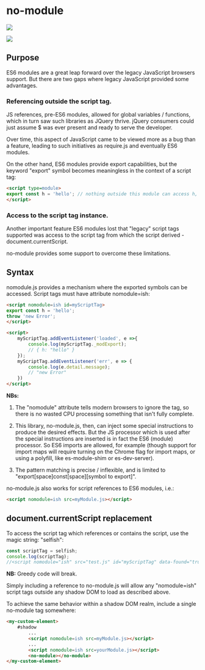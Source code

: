 # no-module

<a href="https://nodei.co/npm/nomodule/"><img src="https://nodei.co/npm/nomodule.png"></a>

<img src="https://badgen.net/bundlephobia/minzip/nomodule">

## Purpose

ES6 modules are a great leap forward over the legacy JavaScript browsers support.  But there are two gaps where legacy JavaScript provided some advantages.

### Referencing outside the script tag.

JS references, pre-ES6 modules, allowed for global variables / functions, which in turn saw such libraries as JQuery thrive. jQuery consumers could just assume $ was ever present and ready to serve the developer.

Over time, this aspect of JavaScript came to be viewed more as a bug than a feature, leading to such initiatives as require.js and eventually ES6 modules.

On the other hand, ES6 modules provide export capabilities, but the keyword "export" symbol becomes meaningless in the context of a script tag:

```html
<script type=module>
export const h = 'hello'; // nothing outside this module can access h, and the export keyword is meaningless.
</script>
```

### Access to the script tag instance.

Another important feature ES6 modules lost that "legacy" script tags supported was access to the script tag from which the script derived - document.currentScript.

no-module provides some support to overcome these limitations.

## Syntax

nomodule.js provides a mechanism where the exported symbols can be accessed.  Script tags must have attribute nomodule=ish:

```html
<script nomodule=ish id=myScriptTag>
export const h = 'hello';
throw 'new Error'; 
</script>

<script>
    myScriptTag.addEventListener('loaded', e =>{
        console.log(myScriptTag._modExport);
        // { h: "hello" }
    });
    myScriptTag.addEventListener('err', e => {
        console.log(e.detail.message);
        // "new Error"
    })
</script>
```

**NBs:**

1.  The "nomodule" attribute tells modern browsers to ignore the tag, so there is no wasted CPU processing something that isn't fully complete.

2.  This library, no-module.js, then, can inject some special instructions to produce the desired effects.  But the JS processor which is used after the special instructions are inserted is in fact the ES6 (module) processor.  So ES6 imports are allowed, for example (though support for import maps will require turning on the Chrome flag for import maps, or using a polyfill, like es-module-shim or es-dev-server).

3.  The pattern matching is precise / inflexible, and is limited to "export[space]const[space][symbol to export]".

no-module.js also works for script references to ES6 modules, i.e.:

```html
<script nomodule=ish src=myModule.js></script>
```

## document.currentScript replacement

To access the script tag which references or contains the script, use the magic string: "selfish":

```JavaScript
const scriptTag = selfish;
console.log(scriptTag);
//<script nomodule="ish" src="test.js" id="myScriptTag" data-found="true" data-loaded="true"></script>
```

**NB:** Greedy code will break.

Simply including a reference to no-module.js will allow any "nomodule=ish" script tags outside any shadow DOM to load as described above.

To achieve the same behavior within a shadow DOM realm, include a single no-module tag somewhere:

```html
<my-custom-element>
    #shadow
        ...
        <script nomodule=ish src=myModule.js></script>
        ...
        <script nomodule=ish src=yourModule.js></script>
        <no-module></no-module>
</my-custom-element>
```
